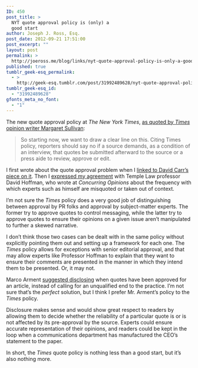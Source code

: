 ```yaml
---
ID: 450
post_title: >
  NYT quote approval policy is (only) a
  good start
author: Joseph J. Ross, Esq.
post_date: 2012-09-21 17:51:00
post_excerpt: ""
layout: post
permalink: >
  http://joeross.me/blog/links/nyt-quote-approval-policy-is-only-a-good-start/
published: true
tumblr_geek-esq_permalink:
  - >
    http://geek-esq.tumblr.com/post/31992489628/nyt-quote-approval-policy-is-only-a-good-start
tumblr_geek-esq_id:
  - "31992489628"
gfonts_meta_no_font:
  - "1"
---
```

<p>The new quote approval policy at <em>The New York Times</em>, <a href="http://publiceditor.blogs.nytimes.com/2012/09/20/in-new-policy-the-times-forbids-after-the-fact-quote-approval/" target="_blank">as quoted by <em>Times</em> opinion writer Margaret Sullivan</a>:</p>

<blockquote>
  <p>So starting now, we want to draw a clear line on this. Citing Times policy, reporters should say no if a source demands, as a condition of an interview, that quotes be submitted afterward to the source or a press aide to review, approve or edit.</p>
</blockquote>

<p>I first wrote about the quote approval problem when I <a href="http://joeross.me/post/31747778284/david-carr-on-quotation-approval" target="_blank">linked to David Carr&#8217;s piece on it</a>. Then I <a href="http://joeross.me/post/31863450609/david-hoffman-on-quotation-approval" target="_blank">expressed my agreement</a> with Temple Law professor David Hoffman, who wrote at <em>Concurring Opinions</em> about the frequency with which experts such as himself are misquoted or taken out of context.</p>

<p>I&#8217;m not sure the <em>Times</em> policy does a very good job of distinguishing between approval by PR folks and approval by subject-matter experts. The former try to approve quotes to control messaging, while the latter try to approve quotes to ensure their opinions on a given issue aren&#8217;t manipulated to further a skewed narrative.</p>

<p>I don&#8217;t think those two cases can be dealt with in the same policy without explicitly pointing them out and setting up a framework for each one. The <em>Times</em> policy allows for exceptions with senior editorial approval, and that may allow experts like Professor Hoffman to explain that they want to ensure their comments are presented in the manner in which they intend them to be presented. Or, it may not.</p>

<p>Marco Arment <a href="http://www.marco.org/2012/09/19/quote-approval" target="_blank">suggested disclosing</a> when quotes have been approved for an article, instead of calling for an unqualified end to the practice. I&#8217;m not sure that&#8217;s the <em>perfect</em> solution, but I think I prefer Mr. Arment&#8217;s policy to the <em>Times</em> policy.</p>

<p>Disclosure makes sense and would show great respect to readers by allowing them to decide whether the reliability of a particular quote is or is not affected by its pre-approval by the source. Experts could ensure accurate representation of their opinions, and readers could be kept in the loop when a communications department has manufactured the CEO&#8217;s statement to the paper.</p>

<p>In short, the <em>Times</em> quote policy is nothing less than a good start, but it&#8217;s also nothing more.</p>
